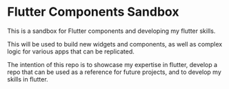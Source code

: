 # Flutter Components Sandbox

This is a sandbox for Flutter components and developing my flutter skills. 

This will be used to build new widgets and components, as well as complex logic for various apps that can be replicated. 

The intention of this repo is to showcase my expertise in flutter, develop a repo that can be used as a reference for future projects, and to develop my skills in flutter.